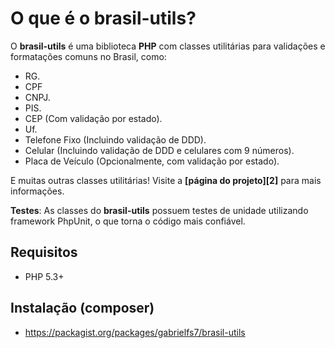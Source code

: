 O que é o brasil-utils?
============

O **brasil-utils** é uma biblioteca **PHP** com classes utilitárias para validações e 
formatações comuns no Brasil, como: 

* RG.
* CPF
* CNPJ.
* PIS.
* CEP (Com validação por estado).
* Uf.
* Telefone Fixo (Incluindo validação de DDD).
* Celular (Incluindo validação de DDD e celulares com 9 números).
* Placa de Veículo (Opcionalmente, com validação por estado).
 

E muitas outras classes utilitárias! Visite a **[página do projeto][2]** para mais informações.

**Testes**: As classes do **brasil-utils** possuem testes de unidade utilizando framework PhpUnit, o que torna o 
código mais confiável.

Requisitos
----------

* PHP 5.3+

Instalação (composer)
----------

* https://packagist.org/packages/gabrielfs7/brasil-utils
